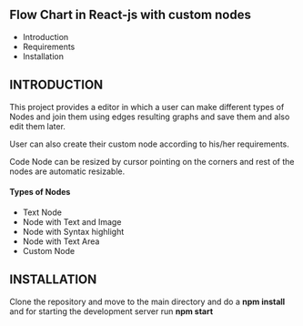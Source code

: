 ## Flow Chart in React-js with custom nodes

- Introduction
- Requirements
- Installation



## INTRODUCTION

This project provides a editor in which a user can make different types of Nodes and join them using edges resulting graphs and save them and also edit them later.

User can also create their custom node according to his/her requirements.

Code Node can be resized by cursor pointing on the corners and rest of the nodes are automatic resizable.

#### Types of Nodes

- Text Node
- Node with Text and Image
- Node with Syntax highlight
- Node with Text Area
- Custom Node

## INSTALLATION

Clone the repository and move to the main directory and do a <b> npm install </b> and for starting the development server run <b> npm start </b>
